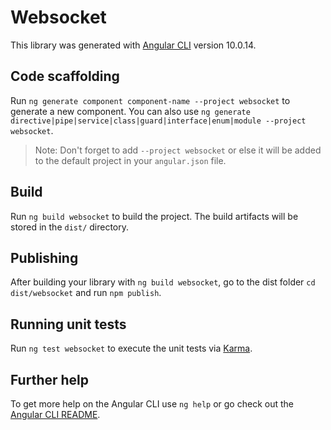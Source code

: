 # Websocket

This library was generated with [Angular CLI](https://github.com/angular/angular-cli) version 10.0.14.

## Code scaffolding

Run `ng generate component component-name --project websocket` to generate a new component. You can also use `ng generate directive|pipe|service|class|guard|interface|enum|module --project websocket`.
> Note: Don't forget to add `--project websocket` or else it will be added to the default project in your `angular.json` file. 

## Build

Run `ng build websocket` to build the project. The build artifacts will be stored in the `dist/` directory.

## Publishing

After building your library with `ng build websocket`, go to the dist folder `cd dist/websocket` and run `npm publish`.

## Running unit tests

Run `ng test websocket` to execute the unit tests via [Karma](https://karma-runner.github.io).

## Further help

To get more help on the Angular CLI use `ng help` or go check out the [Angular CLI README](https://github.com/angular/angular-cli/blob/master/README.md).

